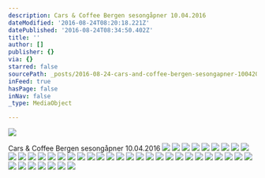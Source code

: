 ```yaml
---
description: Cars & Coffee Bergen sesongåpner 10.04.2016
dateModified: '2016-08-24T08:20:18.221Z'
datePublished: '2016-08-24T08:34:50.402Z'
title: ''
author: []
publisher: {}
via: {}
starred: false
sourcePath: _posts/2016-08-24-cars-and-coffee-bergen-sesongapner-10042016.md
inFeed: true
hasPage: false
inNav: false
_type: MediaObject

---
```

![](https://the-grid-user-content.s3-us-west-2.amazonaws.com/349a9dad-8248-4229-9c2e-988cbf20deaa.jpg)

Cars & Coffee Bergen sesongåpner 10.04.2016
![](https://the-grid-user-content.s3-us-west-2.amazonaws.com/fa38474e-1985-4f7e-840c-8bd1859eb332.jpg)
![](https://the-grid-user-content.s3-us-west-2.amazonaws.com/b94c1154-adaf-44f0-b1c9-60d99a0d5c28.jpg)
![](https://the-grid-user-content.s3-us-west-2.amazonaws.com/917133db-6504-4af9-b75e-ba0ce7842af3.jpg)
![](https://the-grid-user-content.s3-us-west-2.amazonaws.com/60206251-8d8c-4692-9574-6e1b95ccd88b.jpg)
![](https://the-grid-user-content.s3-us-west-2.amazonaws.com/0efdb7da-8dd1-4acf-998e-ef23461ca236.jpg)
![](https://the-grid-user-content.s3-us-west-2.amazonaws.com/1156b7ce-bf77-40c9-93a3-89b7eae6aacb.jpg)
![](https://the-grid-user-content.s3-us-west-2.amazonaws.com/d83be8c5-c7eb-4e50-96f1-e0cf8e3aca44.jpg)
![](https://the-grid-user-content.s3-us-west-2.amazonaws.com/0b885151-e768-4907-836d-184d423ad122.jpg)
![](https://the-grid-user-content.s3-us-west-2.amazonaws.com/52669ca6-71c9-479a-827b-f203a4d7f91f.jpg)
![](https://the-grid-user-content.s3-us-west-2.amazonaws.com/4911b40c-b5bc-4e32-ae6c-4cfc6d4ab122.jpg)
![](https://the-grid-user-content.s3-us-west-2.amazonaws.com/8b160571-8037-4453-a4c4-a23e6a44f1b6.jpg)
![](https://the-grid-user-content.s3-us-west-2.amazonaws.com/0672899e-997c-4f7c-a9d8-ffd788d52cb4.jpg)
![](https://the-grid-user-content.s3-us-west-2.amazonaws.com/af07b71f-7772-4bbd-bcc2-a42798b45421.jpg)
![](https://the-grid-user-content.s3-us-west-2.amazonaws.com/74a2ff1b-3979-497e-982c-4e4919795b99.jpg)
![](https://the-grid-user-content.s3-us-west-2.amazonaws.com/7cbcd646-310d-4435-98bd-d2b85c9a6c97.jpg)
![](https://the-grid-user-content.s3-us-west-2.amazonaws.com/7b32b067-dd07-43d5-a4eb-e754e46ea4d1.jpg)
![](https://the-grid-user-content.s3-us-west-2.amazonaws.com/9dfac993-6c15-4c8d-95e1-95ba8c66a4cd.jpg)
![](https://the-grid-user-content.s3-us-west-2.amazonaws.com/912c3e29-0b58-46b3-8729-c03716325145.jpg)
![](https://the-grid-user-content.s3-us-west-2.amazonaws.com/6efb15f7-2bce-43a4-bb80-d6e904cb83eb.jpg)
![](https://the-grid-user-content.s3-us-west-2.amazonaws.com/ff25a36d-4d88-4251-88fc-ced558841159.jpg)
![](https://the-grid-user-content.s3-us-west-2.amazonaws.com/ea1530de-806b-4f31-af12-35731026cef5.jpg)
![](https://the-grid-user-content.s3-us-west-2.amazonaws.com/10482364-7f2a-4eba-9beb-336fc775b3a2.jpg)
![](https://the-grid-user-content.s3-us-west-2.amazonaws.com/480a25c0-ec6d-4bbe-9f6a-2c483ad9ce57.jpg)
![](https://the-grid-user-content.s3-us-west-2.amazonaws.com/34fb1ec1-de5d-4a92-8ccb-1585d4abdda2.jpg)
![](https://the-grid-user-content.s3-us-west-2.amazonaws.com/c5961d94-0a5f-4a31-90fa-a6de39a0f2ca.jpg)
![](https://the-grid-user-content.s3-us-west-2.amazonaws.com/a79603a7-41bc-4283-8a51-6053991f7077.jpg)
![](https://the-grid-user-content.s3-us-west-2.amazonaws.com/f91eb776-5296-43d4-a418-578a26b6c7af.jpg)
![](https://the-grid-user-content.s3-us-west-2.amazonaws.com/9bd9b526-22a6-4df3-aaa4-cf8adabbb6df.jpg)
![](https://the-grid-user-content.s3-us-west-2.amazonaws.com/f624006f-e688-47d6-a4b1-0c43b29a5072.jpg)
![](https://the-grid-user-content.s3-us-west-2.amazonaws.com/43f39946-297f-494f-b1c4-552f9e0b07de.jpg)
![](https://the-grid-user-content.s3-us-west-2.amazonaws.com/4158f422-4749-4f34-9d7b-6374b41fb8d4.jpg)
![](https://the-grid-user-content.s3-us-west-2.amazonaws.com/4f4e2df3-9e9d-48be-9d7b-066bfb988fc8.jpg)
![](https://the-grid-user-content.s3-us-west-2.amazonaws.com/b3be56f7-a809-4e9d-af1d-c9b1afdbd1ec.jpg)
![](https://the-grid-user-content.s3-us-west-2.amazonaws.com/344da576-f600-4e73-aa76-66e358eed58c.jpg)
![](https://the-grid-user-content.s3-us-west-2.amazonaws.com/f4797592-a045-4356-adc1-fa7b3dfe5d88.jpg)
![](https://the-grid-user-content.s3-us-west-2.amazonaws.com/9bd02bbf-c28b-4d41-9d80-9fa5bbb5a19d.jpg)
![](https://the-grid-user-content.s3-us-west-2.amazonaws.com/d2a00c0c-e6e4-4533-8f51-474c4545719a.jpg)
![](https://the-grid-user-content.s3-us-west-2.amazonaws.com/d6553b30-6cbc-4987-a3ca-4de57ad046e5.jpg)
![](https://the-grid-user-content.s3-us-west-2.amazonaws.com/3456c0d5-2873-4635-97b4-b02b0fb24fff.jpg)
![](https://the-grid-user-content.s3-us-west-2.amazonaws.com/29d672b5-65eb-4bee-a702-57555ad3aa71.jpg)
![](https://the-grid-user-content.s3-us-west-2.amazonaws.com/9aafb1df-40ea-40f0-8e9e-5a76114f5320.jpg)